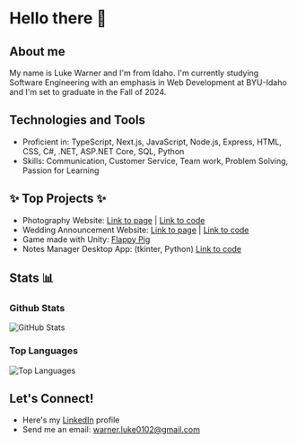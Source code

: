 # Hello there 👋

## About me

My name is Luke Warner and I'm from Idaho. I'm currently studying Software Engineering with an emphasis in Web Development at BYU-Idaho and I'm set to graduate in the Fall of 2024.

## Technologies and Tools

- Proficient in: TypeScript, Next.js, JavaScript, Node.js, Express, HTML, CSS, C#, .NET, ASP.NET Core, SQL, Python
- Skills: Communication, Customer Service, Team work, Problem Solving, Passion for Learning

## ✨ Top Projects ✨
* Photography Website: [Link to page](https://marymillsphotography.com) | [Link to code](https://github.com/cosmo4/mary-photography)
* Wedding Announcement Website: [Link to page](https://cosmo4.github.io/hannah-ben/index.html) | [Link to code](https://github.com/cosmo4/hannah-ben)
* Game made with Unity: [Flappy Pig](https://simmer.io/@cosmo4/flappy-pig)
* Notes Manager Desktop App: (tkinter, Python) [Link to code](https://github.com/cosmo4/CSE-310-Team6)

## Stats 📊

### Github Stats
![GitHub Stats](https://github-readme-stats.vercel.app/api?username=cosmo4&include_all_commits=true&exclude_repo=BankApp,APCompSci,gitPushOverGrade,boyogreaa&show_icons=true)

### Top Languages
![Top Languages](https://github-readme-stats.vercel.app/api/top-langs/?username=cosmo4&exclude_repo=BankApp,APCompSci,gitPushOverGrade,boyogreaa&layout=compact)


## Let's Connect!
* Here's my [LinkedIn](https://www.linkedin.com/in/luke-warner-1a72b8248/) profile
* Send me an email: warner.luke0102@gmail.com

<!--
**cosmo4/cosmo4** is a ✨ _special_ ✨ repository because its `README.md` (this file) appears on your GitHub profile.

Here are some ideas to get you started:

- 🔭 I’m currently working on ...
- 🌱 I’m currently learning ...
- 👯 I’m looking to collaborate on ...
- 💬 Ask me about ...
- ⚡ Fun fact: ...
-->
